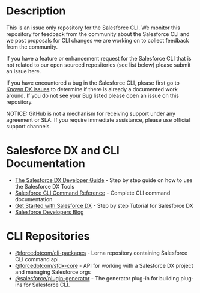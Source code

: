 # Description

This is an issue only repository for the Salesforce CLI. We monitor this repository for feedback from the community about the Salesforce CLI and we post proposals for CLI changes we are working on to collect feedback from the community. 

If you have a feature or enhancement request for the Salesforce CLI that is not related to our open sourced repositories (see list below) please submit an issue here. 

If you have encountered a bug in the Salesforce CLI, please first go to [Known DX Issues](https://success.salesforce.com/issues_index?tag=Salesforce%20DX) to determine if there is already a documented work around. If you do not see your Bug listed please open an issue on this repository. 

NOTICE: GitHub is not a mechanism for receiving support under any agreement or SLA. If you require immediate assistance, please use official support channels.

# Salesforce DX and CLI Documentation 

* [The Salesforce DX Developer Guide](https://developer.salesforce.com/docs/atlas.en-us.sfdx_dev.meta/sfdx_dev/sfdx_dev_intro.htm)  - Step by step guide on how to use the Salesforce DX Tools
* [Salesforce CLI Command Reference](https://developer.salesforce.com/docs/atlas.en-us.sfdx_cli_reference.meta/sfdx_cli_reference/cli_reference.htm) - Complete CLI command documentation
* [Get Started with Salesforce DX]( https://trailhead.salesforce.com/en/content/learn/trails/sfdx_get_started) - Step by step Tutorial for Salesforce DX 
* [Salesforce Developers Blog](https://developer.salesforce.com/blogs/) 

# CLI Repositories 

* [@forcedotcom/cli-packages](https://github.com/forcedotcom/cli-packages) - Lerna repository containing Salesforce CLI command api.
* [@forcedotcom/sfdx-core](https://github.com/forcedotcom/sfdx-core) - API for working with a Salesforce DX project and managing Salesforce orgs
* [@salesforce/plugin-generator](https://github.com/forcedotcom/sfdx-plugin-generate) - The generator plug-in for building plug-ins for Salesforce CLI.


